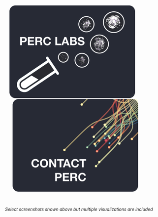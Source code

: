 <p align="center">
<img src="img/perc labs logo.png" height="300" alt="github stats" />&nbsp;&nbsp;&nbsp;&nbsp;&nbsp;
<img src="img/perc contact logo.png" height="300" alt="most used languages" />
</p>
<br>
<p align="right">
<i>Select screenshots shown above but multiple visualizations are included</i>
</p>
